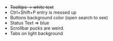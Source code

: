 - ~~Tooltips -> white text~~
- Ctrl+Shift+P entry is messed up
- Buttons background color (open search to see)
- Status Text => blue
- Scrollbar pucks are weird.
- Tabs on light background
